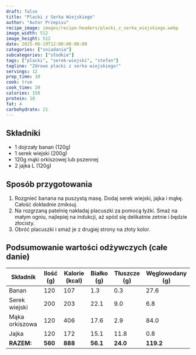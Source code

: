 ```yaml
---
draft: false
title: "Placki z Serka Wiejskiego"
author: "Autor Przepisu"
recipe_image: images/recipe-headers/placki_z_serka_wiejskiego.webp
image_width: 512
image_height: 512
date: 2025-06-19T12:00:00-00:00
categories: ["sniadania"]
subcategories: ["słodkie"]
tags: ["placki", "serek-wiejski", "stefan"]
tagline: "Zdrowe placki z serka wiejskiego!"
servings: 12
prep_time: 10
cook: true
cook_time: 20
calories: 158
protein: 10
fat: 4
carbohydrate: 21
---
```


## Składniki
- 1 dojrzały banan (120g)
- 1 serek wiejski (200g)
- 120g mąki orkiszowej lub pszennej
- 2 jajka L (120g)

## Sposób przygotowania
1. Rozgnieć banana na puszystą masę. Dodaj serek wiejski, jajka i mąkę. Całość dokładnie zmiksuj.
2. Na rozgrzaną patelnię nakładaj placuszki za pomocą łyżki. Smaż na małym ogniu, najlepiej na indukcji, aż spód się delikatnie zetnie i będzie złocisty.
3. Obróć placuszki i smaż je z drugiej strony na złoty kolor.

## Podsumowanie wartości odżywczych (całe danie)

| Składnik         | Ilość (g) | Kalorie (kcal) | Białko (g) | Tłuszcze (g) | Węglowodany (g) |
|------------------|-----------|---------------|------------|--------------|-----------------|
| Banan            | 120       | 107           | 1.3        | 0.3          | 27.6            |
| Serek wiejski    | 200       | 203           | 22.1       | 9.0          | 6.8             |
| Mąka orkiszowa   | 120       | 406           | 17.6       | 2.9          | 84.0            |
| Jajka            | 120       | 172           | 15.1       | 11.8         | 0.8             |
| **RAZEM:**       | **560**   | **888**       | **56.1**   | **24.0**     | **119.2**       |